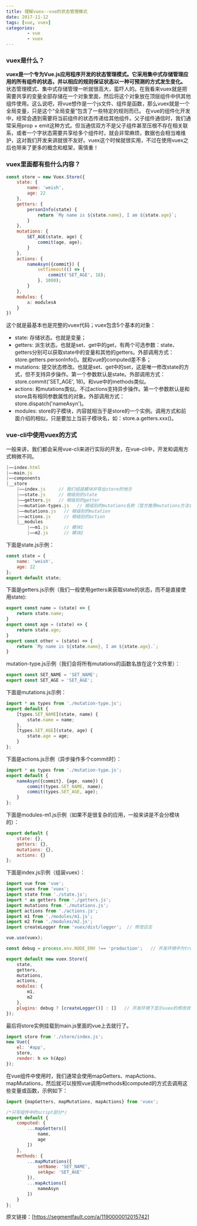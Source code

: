 ```yaml
---
title: 理解vuex--vue的状态管理模式
date: 2017-11-12
tags: [vue, vuex]
categories:
        - vue
        - vuex
---
```

### vuex是什么？
**vuex是一个专为Vue.js应用程序开发的状态管理模式。它采用集中式存储管理应用的所有组件的状态，并以相应的规则保证状态以一种可预测的方式发生变化。**
状态管理模式、集中式存储管理一听就很高大，蛮吓人的。在我看来vuex就是把需要共享的变量全部存储在一个对象里面，然后将这个对象放在顶层组件中供其他组件使用。这么说吧，将vue想作是一个js文件、组件是函数，那么vuex就是一个全局变量，只是这个“全局变量”包含了一些特定的规则而已。
在vue的组件化开发中，经常会遇到需要将当前组件的状态传递给其他组件。父子组件通信时，我们通常采用prop + emit这种方式。但当通信双方不是父子组件甚至压根不存在相关联系，或者一个字状态需要共享给多个组件时，就会非常麻烦，数据也会相当难维护，这对我们开发来讲就很不友好。vuex这个时候就很实用，不过在使用vuex之后也带来了更多的概念和框架，需慎重！
### vuex里面都有些什么内容？
``` JavaScript
const store = new Vuex.Store({
    state: {
        name: 'weish',
        age: 22
    },
    getters: {
        personInfo(state) {
            return `My name is ${state.name}, I am ${state.age}`;
        }
    },
    mutations: {
        SET_AGE(state, age) {
            commit(age, age);
        }
    },
    actions: {
        nameAsyn({commit}) {
            setTimeout(() => {
                commit('SET_AGE', 18);
            }, 1000);
        }
    },
    modules: {
        a: modulesA
    }
})
```
这个就是最基本也是完整的vuex代码；vuex包含5个基本的对象：
* state: 存储状态。也就是变量；
* getters: 派生状态。也就是set、get中的get，有两个可选参数：state、getters分别可以获取state中的变量和其他的getters。外部调用方式：store.getters.personInfo()。就和vue的computed差不多；
* mutations: 提交状态修改。也就是set、get中的set，这是唯一修改state的方式，但不支持异步操作。第一个参数默认是state。外部调用方式：store.commit('SET_AGE', 18)。和vue中的methods类似。
* actions: 和mutations类似。不过actions支持异步操作。第一个参数默认是和store具有相同参数属性的对象。外部调用方式：store.dispatch('nameAsyn')。
* modules: store的子模块，内容就相当于是store的一个实例。调用方式和前面介绍的相似，只是要加上当前子模块名，如：store.a.getters.xxx()。
### vue-cli中使用vuex的方式
一般来讲，我们都会采用vue-cli来进行实际的开发，在vue-cli中，开发和调用方式稍微不同。
``` JavaScript
|——index.html
|——main.js
|——components
|__store
    |——index.js     // 我们组装模块并导出store的地方
    |——state.js     // 根级别的state
    |——getters.js   // 根级别的getter
    |——mutation-types.js   // 根级别的mutations名称（官方推荐mutations方法名使用大写）
    |——mutations.js   // 根级别的mutation
    |——actions.js     // 根级别的action
    |__modules
        |——m1.js      // 模块1
        |——m2.js      // 模块2
```
下面是state.js示例：
``` JavaScript
const state = {
    name: 'weish',
    age: 22
};
export default state;
```
下面是getters.js示例（我们一般使用getters来获取state的状态，而不是直接使用state):
``` JavaScript
export const name = (state) => {
    return state.name;
}
export const age = (state) => {
    return state.age;
}
export const other = (state) => {
    return `My name is ${state.name}, I am ${state.age}.`;
}
```
mutation-type.js示例（我们会将所有mutations的函数名放在这个文件里）：
``` JavaScript
export const SET_NAME = 'SET_NAME';
export const SET_AGE = 'SET_AGE';
```
下面是mutations.js示例：
``` JavaScript
import * as types from './mutation-type.js';
export default {
    [types.SET_NAME](state, name) {
        state.name = name;
    },
    [types.SET_AGE](state, age) {
        state.age = age;
    }
};
```
下面是actions.js示例（异步操作多个commit时）：
``` JavaScript
import * as types from './mutation-type.js';
export default {
    nameAsyn({commit}, {age, name}) {
        commit(types.SET_NAME, name);
        commit(types.SET_AGE, age);
    }
};
```
下面是modules-m1.js示例（如果不是很复杂的应用，一般来讲是不会分模块的）：
``` JavaScript
export default {
    state: {},
    getters: {},
    mutations: {},
    actions: {}
};
```
下面是index.js示例（组装vuex）：
``` JavaScript
import vue from 'vue';
import vuex from 'vuex';
import state from './state.js';
import * as getters from './getters.js';
import mutations from './mutations.js';
import actions from './actions.js';
import m1 from './modules/m1.js';
import m2 from './modules/m2.js';
import createLogger from 'vuex/dist/logger';  // 修改日志

vue.use(vuex);

const debug = process.env.NODE_ENV !== 'production';   // 开发环境中为true, 否则为false

export default new vuex.Store({
    state,
    getters,
    mutations,
    actions,
    modules: {
        m1,
        m2
    },
    plugins: debug ? [createLogger()] : []   // 开发环境下显示vuex的修改状态
});
```
最后将store实例挂载到main.js里面的vue上去就行了。
``` JavaScript
import store from './store/index.js';
new Vue({
    el: '#app',
    store,
    render: h => h(App)
});
```
在vue组件中使用时，我们通常会使用mapGetters、mapActions、mapMutations，然后就可以按照vue调用methods和computed的方式去调用这些变量或函数，示例如下：
``` JavaScript
import {mapGetters, mapMutations, mapActions} from 'vuex';

/*只写组件中的script部分*/
export default {
    computed: {
        ...mapGetters([
            name,
            age
        ])
    },
    methods: {
        ...mapMutations({
            setName: 'SET_NAME',
            setAgw: 'SET_AGE'
        }),
        ...mapActions([
            nameAsyn
        ])
    }
};
```
原文链接：[https://segmentfault.com/a/1190000012015742]